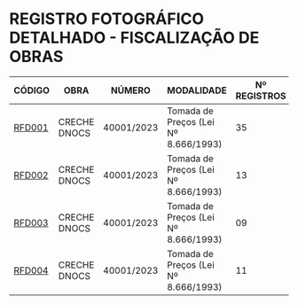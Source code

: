 # REGISTRO FOTOGRÁFICO DETALHADO - FISCALIZAÇÃO DE OBRAS

| CÓDIGO | OBRA | NÚMERO | MODALIDADE | Nº REGISTROS | DATA |
|---|---|---|---|---|---|
| [RFD001](./rfd001-creche-dnocs-27-03-25/) | CRECHE DNOCS | 40001/2023 | Tomada de Preços (Lei Nº 8.666/1993) | 35 | 27/03/25 |
| [RFD002](./rfd002-creche-dnocs-14-04-25/) | CRECHE DNOCS | 40001/2023 | Tomada de Preços (Lei Nº 8.666/1993) | 13 | 14/04/25 |
| [RFD003](./rfd003-creche-dnocs-22-04-25/) | CRECHE DNOCS | 40001/2023 | Tomada de Preços (Lei Nº 8.666/1993) | 09 | 22/04/25 |
| [RFD004](./rfd004-creche-dnocs-25-04-25/) | CRECHE DNOCS | 40001/2023 | Tomada de Preços (Lei Nº 8.666/1993) | 11 | 25/04/25 |